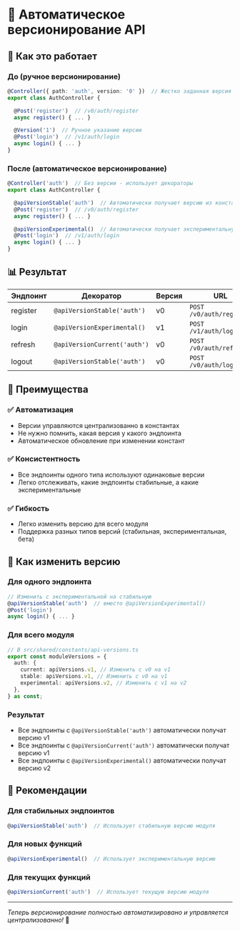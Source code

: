 # 🔄 Автоматическое версионирование API

## 🎯 Как это работает

### До (ручное версионирование)

```typescript
@Controller({ path: 'auth', version: '0' })  // Жестко заданная версия
export class AuthController {

  @Post('register')  // /v0/auth/register
  async register() { ... }

  @Version('1')  // Ручное указание версии
  @Post('login')  // /v1/auth/login
  async login() { ... }
}
```

### После (автоматическое версионирование)

```typescript
@Controller('auth')  // Без версии - использует декораторы
export class AuthController {

  @apiVersionStable('auth')  // Автоматически получает версию из констант
  @Post('register')  // /v0/auth/register
  async register() { ... }

  @apiVersionExperimental()  // Автоматически получает экспериментальную версию
  @Post('login')  // /v1/auth/login
  async login() { ... }
}
```

## 📊 Результат

| Эндпоинт | Декоратор                    | Версия | URL                      |
| -------- | ---------------------------- | ------ | ------------------------ |
| register | `@apiVersionStable('auth')`  | v0     | `POST /v0/auth/register` |
| login    | `@apiVersionExperimental()`  | v1     | `POST /v1/auth/login`    |
| refresh  | `@apiVersionCurrent('auth')` | v0     | `POST /v0/auth/refresh`  |
| logout   | `@apiVersionStable('auth')`  | v0     | `POST /v0/auth/logout`   |

## 🔧 Преимущества

### ✅ Автоматизация

- Версии управляются централизованно в константах
- Не нужно помнить, какая версия у какого эндпоинта
- Автоматическое обновление при изменении констант

### ✅ Консистентность

- Все эндпоинты одного типа используют одинаковые версии
- Легко отслеживать, какие эндпоинты стабильные, а какие экспериментальные

### ✅ Гибкость

- Легко изменить версию для всего модуля
- Поддержка разных типов версий (стабильная, экспериментальная, бета)

## 🚀 Как изменить версию

### Для одного эндпоинта

```typescript
// Изменить с экспериментальной на стабильную
@apiVersionStable('auth')  // вместо @apiVersionExperimental()
@Post('login')
async login() { ... }
```

### Для всего модуля

```typescript
// В src/shared/constants/api-versions.ts
export const moduleVersions = {
  auth: {
    current: apiVersions.v1, // Изменить с v0 на v1
    stable: apiVersions.v1, // Изменить с v0 на v1
    experimental: apiVersions.v2, // Изменить с v1 на v2
  },
} as const;
```

### Результат

- Все эндпоинты с `@apiVersionStable('auth')` автоматически получат версию v1
- Все эндпоинты с `@apiVersionCurrent('auth')` автоматически получат версию v1
- Все эндпоинты с `@apiVersionExperimental()` автоматически получат версию v2

## 🎯 Рекомендации

### Для стабильных эндпоинтов

```typescript
@apiVersionStable('auth')  // Использует стабильную версию модуля
```

### Для новых функций

```typescript
@apiVersionExperimental()  // Использует экспериментальную версию
```

### Для текущих функций

```typescript
@apiVersionCurrent('auth')  // Использует текущую версию модуля
```

---

_Теперь версионирование полностью автоматизировано и управляется централизованно!_ 🎉
